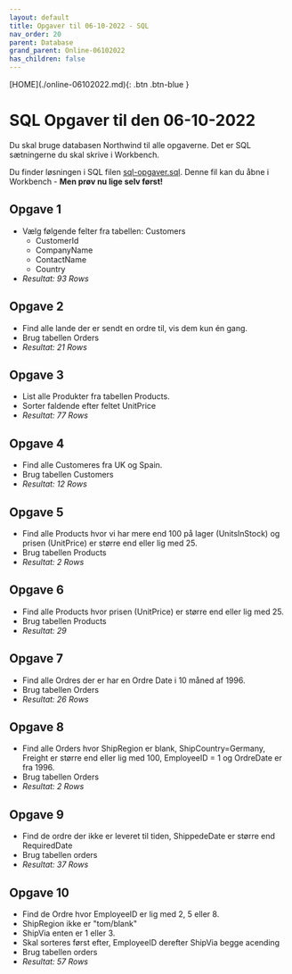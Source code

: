 ```yaml
---
layout: default
title: Opgaver til 06-10-2022 - SQL
nav_order: 20
parent: Database
grand_parent: Online-06102022
has_children: false
---
```

<span class="fs-1">
[HOME](./online-06102022.md){: .btn .btn-blue }
</span>

# SQL Opgaver til den 06-10-2022
Du skal bruge databasen Northwind til alle opgaverne. Det er SQL sætningerne du skal skrive i Workbench.

Du finder løsningen i SQL filen [sql-opgaver.sql](./filer/sql-opgaver.sql). Denne fil kan du åbne i Workbench - **Men prøv nu lige selv først!**

## Opgave 1
- Vælg følgende felter fra tabellen: Customers
    - CustomerId
    - CompanyName
    - ContactName
    - Country
-  *Resultat: 93 Rows*     

## Opgave 2
- Find alle lande der er sendt en ordre til, vis dem kun én gang.
- Brug tabellen Orders
- *Resultat: 21 Rows*

## Opgave 3
- List alle Produkter fra tabellen Products.
- Sorter faldende efter feltet UnitPrice
- *Resultat: 77 Rows*

## Opgave 4
- Find alle Customeres fra UK og Spain.
- Brug tabellen Customers
- *Resultat: 12 Rows*

## Opgave 5
- Find alle Products hvor vi har mere end 100 på lager (UnitsInStock) og prisen (UnitPrice) er større end eller lig med 25.
- Brug tabellen Products
- *Resultat: 2 Rows*

## Opgave 6
- Find alle Products hvor prisen (UnitPrice) er større end eller lig med 25.
- Brug tabellen Products
- *Resultat: 29*

## Opgave 7
- Find alle Ordres der er har en Ordre Date i 10 måned af 1996.
- Brug tabellen Orders
- *Resultat: 26 Rows*

## Opgave 8
- Find alle Orders hvor ShipRegion er blank, ShipCountry=Germany, Freight er større end eller lig med 100, EmployeeID = 1 og OrdreDate er fra 1996.
- Brug tabellen Orders
- *Resultat: 2 Rows*

## Opgave 9
- Find de ordre der ikke er leveret til tiden, ShippedeDate er større end RequiredDate
- Brug tabellen orders
- *Resultat: 37 Rows*

## Opgave 10
- Find de Ordre hvor EmployeeID er lig med 2, 5 eller 8.
- ShipRegion ikke er "tom/blank"
- ShipVia enten er 1 eller 3. 
- Skal sorteres først efter, EmployeeID derefter ShipVia begge acending
- Brug tabellen orders
- *Resultat: 57 Rows*
